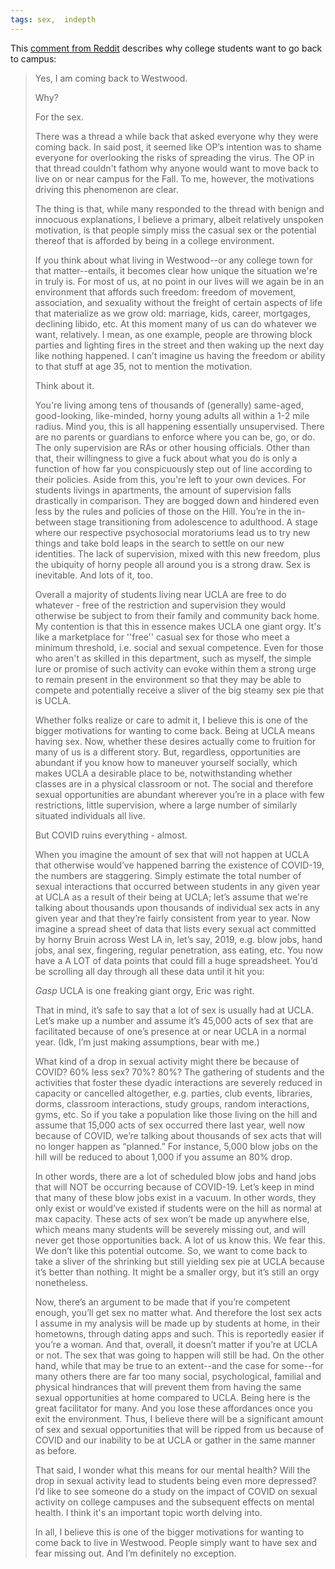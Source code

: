 ```yaml
---
tags: sex,  indepth
---
```


This [comment from Reddit](https://www.reddit.com/r/ucla/comments/i98662/why_im_coming_back_to_westwood_in_the_fall/) describes why college students want to go back to campus:

> Yes, I am coming back to Westwood.
> 
> Why?
> 
> For the sex.
> 
> There was a thread a while back that asked everyone why they were coming back. In said post, it seemed like OP’s intention was to shame everyone for overlooking the risks of spreading the virus. The OP in that thread couldn't fathom why anyone would want to move back to live on or near campus for the Fall. To me, however, the motivations driving this phenomenon are clear.
> 
> The thing is that, while many responded to the thread with benign and innocuous explanations, I believe a primary, albeit relatively unspoken motivation, is that people simply miss the casual sex or the potential thereof that is afforded by being in a college environment.
> 
> If you think about what living in Westwood--or any college town for that matter--entails, it becomes clear how unique the situation we're in truly is. For most of us, at no point in our lives will we again be in an environment that affords such freedom: freedom of movement, association, and sexuality without the freight of certain aspects of life that materialize as we grow old: marriage, kids, career, mortgages, declining libido, etc. At this moment many of us can do whatever we want, relatively. I mean, as one example, people are throwing block parties and lighting fires in the street and then waking up the next day like nothing happened. I can’t imagine us having the freedom or ability to that stuff at age 35, not to mention the motivation.
> 
> Think about it.
> 
> You're living among tens of thousands of (generally) same-aged, good-looking, like-minded, horny young adults all within a 1-2 mile radius. Mind you, this is all happening essentially unsupervised. There are no parents or guardians to enforce where you can be, go, or do. The only supervision are RAs or other housing officials. Other than that, their willingness to give a fuck about what you do is only a function of how far you conspicuously step out of line according to their policies. Aside from this, you're left to your own devices. For students livings in apartments, the amount of supervision falls drastically in comparison. They are bogged down and hindered even less by the rules and policies of those on the Hill. You’re in the in-between stage transitioning from adolescence to adulthood. A stage where our respective psychosocial moratoriums lead us to try new things and take bold leaps in the search to settle on our new identities. The lack of supervision, mixed with this new freedom, plus the ubiquity of horny people all around you is a strong draw. Sex is inevitable. And lots of it, too.
> 
> Overall a majority of students living near UCLA are free to do whatever - free of the restriction and supervision they would otherwise be subject to from their family and community back home. My contention is that this in essence makes UCLA one giant orgy. It's like a marketplace for ''free'' casual sex for those who meet a minimum threshold, i.e. social and sexual competence. Even for those who aren't as skilled in this department, such as myself, the simple lure or promise of such activity can evoke within them a strong urge to remain present in the environment so that they may be able to compete and potentially receive a sliver of the big steamy sex pie that is UCLA.
> 
> Whether folks realize or care to admit it, I believe this is one of the bigger motivations for wanting to come back. Being at UCLA means having sex. Now, whether these desires actually come to fruition for many of us is a different story. But, regardless, opportunities are abundant if you know how to maneuver yourself socially, which makes UCLA a desirable place to be, notwithstanding whether classes are in a physical classroom or not. The social and therefore sexual opportunities are abundant wherever you’re in a place with few restrictions, little supervision, where a large number of similarly situated individuals all live.
> 
> But COVID ruins everything - almost.
> 
> When you imagine the amount of sex that will not happen at UCLA that otherwise would’ve happened barring the existence of COVID-19, the numbers are staggering. Simply estimate the total number of sexual interactions that occurred between students in any given year at UCLA as a result of their being at UCLA; let’s assume that we're talking about thousands upon thousands of individual sex acts in any given year and that they’re fairly consistent from year to year. Now imagine a spread sheet of data that lists every sexual act committed by horny Bruin across West LA in, let’s say, 2019, e.g. blow jobs, hand jobs, anal sex, fingering, regular penetration, ass eating, etc. You now have a A LOT of data points that could fill a huge spreadsheet. You’d be scrolling all day through all these data until it hit you:
> 
> *Gasp* UCLA is one freaking giant orgy, Eric was right.
> 
> That in mind, it’s safe to say that a lot of sex is usually had at UCLA. Let’s make up a number and assume it’s 45,000 acts of sex that are facilitated because of one’s presence at or near UCLA in a normal year. (Idk, I’m just making assumptions, bear with me.)
> 
> What kind of a drop in sexual activity might there be because of COVID? 60% less sex? 70%? 80%? The gathering of students and the activities that foster these dyadic interactions are severely reduced in capacity or cancelled altogether, e.g. parties, club events, libraries, dorms, classroom interactions, study groups, random interactions, gyms, etc. So if you take a population like those living on the hill and assume that 15,000 acts of sex occurred there last year, well now because of COVID, we’re talking about thousands of sex acts that will no longer happen as “planned.” For instance, 5,000 blow jobs on the hill will be reduced to about 1,000 if you assume an 80% drop.
> 
> In other words, there are a lot of scheduled blow jobs and hand jobs that will NOT be occurring because of COVID-19. Let’s keep in mind that many of these blow jobs exist in a vacuum. In other words, they only exist or would’ve existed if students were on the hill as normal at max capacity. These acts of sex won’t be made up anywhere else, which means many students will be severely missing out, and will never get those opportunities back. A lot of us know this. We fear this. We don’t like this potential outcome. So, we want to come back to take a sliver of the shrinking but still yielding sex pie at UCLA because it’s better than nothing. It might be a smaller orgy, but it’s still an orgy nonetheless.
> 
> Now, there’s an argument to be made that if you’re competent enough, you’ll get sex no matter what. And therefore the lost sex acts I assume in my analysis will be made up by students at home, in their hometowns, through dating apps and such. This is reportedly easier if you’re a woman. And that, overall, it doesn’t matter if you’re at UCLA or not. The sex that was going to happen will still be had. On the other hand, while that may be true to an extent--and the case for some--for many others there are far too many social, psychological, familial and physical hindrances that will prevent them from having the same sexual opportunities at home compared to UCLA. Being here is the great facilitator for many. And you lose these affordances once you exit the environment. Thus, I believe there will be a significant amount of sex and sexual opportunities that will be ripped from us because of COVID and our inability to be at UCLA or gather in the same manner as before.
> 
> That said, I wonder what this means for our mental health? Will the drop in sexual activity lead to students being even more depressed? I’d like to see someone do a study on the impact of COVID on sexual activity on college campuses and the subsequent effects on mental health. I think it's an important topic worth delving into.
> 
> In all, I believe this is one of the bigger motivations for wanting to come back to live in Westwood. People simply want to have sex and fear missing out. And I’m definitely no exception.